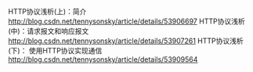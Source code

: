 HTTP协议浅析(上)：简介 http://blog.csdn.net/tennysonsky/article/details/53906697
HTTP协议浅析(中)：请求报文和响应报文 http://blog.csdn.net/tennysonsky/article/details/53907261
HTTP协议浅析(下)： 使用HTTP协议实现通信 http://blog.csdn.net/tennysonsky/article/details/53909564

